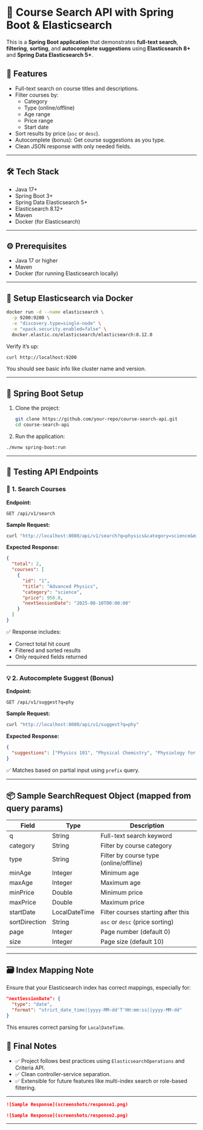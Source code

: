 # 🧠 Course Search API with Spring Boot & Elasticsearch

This is a **Spring Boot application** that demonstrates **full-text search**, **filtering**, **sorting**, and **autocomplete suggestions** using **Elasticsearch 8+** and **Spring Data Elasticsearch 5+**.

## 🚀 Features

- Full-text search on course titles and descriptions.
- Filter courses by:
  - Category
  - Type (online/offline)
  - Age range
  - Price range
  - Start date
- Sort results by price (`asc` or `desc`).
- Autocomplete (bonus): Get course suggestions as you type.
- Clean JSON response with only needed fields.

---

## 🛠️ Tech Stack

- Java 17+
- Spring Boot 3+
- Spring Data Elasticsearch 5+
- Elasticsearch 8.12+
- Maven
- Docker (for Elasticsearch)

---

## ⚙️ Prerequisites

- Java 17 or higher
- Maven
- Docker (for running Elasticsearch locally)

---

## 🐳 Setup Elasticsearch via Docker

```bash
docker run -d --name elasticsearch \
  -p 9200:9200 \
  -e "discovery.type=single-node" \
  -e "xpack.security.enabled=false" \
  docker.elastic.co/elasticsearch/elasticsearch:8.12.0
```

Verify it’s up:

```bash
curl http://localhost:9200
```

You should see basic info like cluster name and version.

---

## 🔧 Spring Boot Setup

1. Clone the project:
   ```bash
   git clone https://github.com/your-repo/course-search-api.git
   cd course-search-api
   ```


3. Run the application:

```bash
./mvnw spring-boot:run
```

---

## 🧪 Testing API Endpoints

### 🔎 1. Search Courses

**Endpoint:**

```
GET /api/v1/search
```

**Sample Request:**

```bash
curl "http://localhost:8080/api/v1/search?q=physics&category=science&minAge=10&maxPrice=1000&sortDirection=desc&page=0&size=5"
```

**Expected Response:**

```json
{
  "total": 2,
  "courses": [
    {
      "id": "1",
      "title": "Advanced Physics",
      "category": "science",
      "price": 950.0,
      "nextSessionDate": "2025-08-10T00:00:00"
    }
  ]
}
```

✅ Response includes:
- Correct total hit count
- Filtered and sorted results
- Only required fields returned

---

### 💡 2. Autocomplete Suggest (Bonus)

**Endpoint:**

```
GET /api/v1/suggest?q=phy
```

**Sample Request:**

```bash
curl "http://localhost:8080/api/v1/suggest?q=phy"
```

**Expected Response:**

```json
{
  "suggestions": ["Physics 101", "Physical Chemistry", "Physiology for Beginners"]
}
```

✅ Matches based on partial input using `prefix` query.

---

## 📦 Sample SearchRequest Object (mapped from query params)

| Field           | Type    | Description                          |
|----------------|---------|--------------------------------------|
| q              | String  | Full-text search keyword             |
| category       | String  | Filter by course category            |
| type           | String  | Filter by course type (online/offline) |
| minAge         | Integer | Minimum age                          |
| maxAge         | Integer | Maximum age                          |
| minPrice       | Double  | Minimum price                        |
| maxPrice       | Double  | Maximum price                        |
| startDate      | LocalDateTime | Filter courses starting after this |
| sortDirection  | String  | `asc` or `desc` (price sorting)      |
| page           | Integer | Page number (default 0)              |
| size           | Integer | Page size (default 10)               |

---

## 🗃️ Index Mapping Note

Ensure that your Elasticsearch index has correct mappings, especially for:

```json
"nextSessionDate": {
  "type": "date",
  "format": "strict_date_time||yyyy-MM-dd'T'HH:mm:ss||yyyy-MM-dd"
}
```

This ensures correct parsing for `LocalDateTime`.



## 🏁 Final Notes

- ✅ Project follows best practices using `ElasticsearchOperations` and Criteria API.
- ✅ Clean controller-service separation.
- ✅ Extensible for future features like multi-index search or role-based filtering.

---



```markdown
![Sample Response](screenshots/response1.png)

![Sample Response](screenshots/response2.png)
```

---

